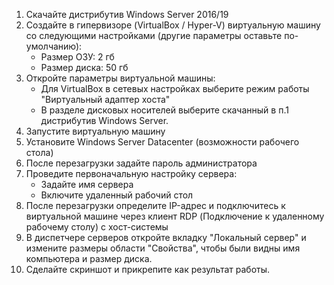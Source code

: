 1. Скачайте дистрибутив Windows Server 2016/19
2. Создайте в гипервизоре (VirtualBox / Hyper-V) виртуальную машину со следующими настройками (другие параметры оставьте по-умолчанию):
   - Размер ОЗУ: 2 гб
   - Размер диска: 50 гб
3. Откройте параметры виртуальной машины:
   - Для VirtualBox в сетевых настройках выберите режим работы "Виртуальный адаптер хоста"
   - В разделе дисковых носителей выберите скачанный в п.1 дистрибутив Windows Server.
4. Запустите виртуальную машину
5. Установите Windows Server Datacenter (возможности рабочего стола)
6. После перезагрузки задайте пароль администратора
7. Проведите первоначальную настройку сервера:
   - Задайте имя сервера
   - Включите удаленный рабочий стол
8. После перезагрузки определите IP-адрес и подключитесь к виртуальной машине через клиент RDP (Подключение к удаленному рабочему столу) с хост-системы
9. В диспетчере серверов откройте вкладку "Локальный сервер" и измените размеры области "Свойства", чтобы были видны имя компьютера и размер диска.
10. Сделайте скриншот и прикрепите как результат работы.

